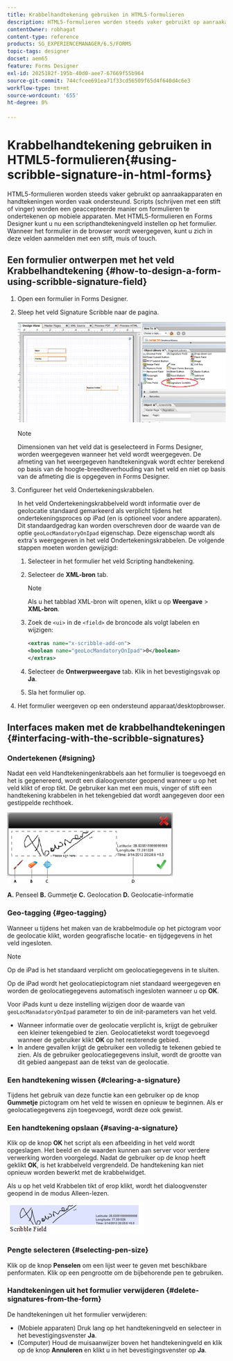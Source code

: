 ```yaml
---
title: Krabbelhandtekening gebruiken in HTML5-formulieren
description: HTML5-formulieren worden steeds vaker gebruikt op aanraakapparaten en handtekeningen worden vaak ondersteund. Het ondertekenen van documenten op mobiele apparaten wordt een geaccepteerde manier om formulieren te ondertekenen op mobiele apparaten.
contentOwner: robhagat
content-type: reference
products: SG_EXPERIENCEMANAGER/6.5/FORMS
topic-tags: designer
docset: aem65
feature: Forms Designer
exl-id: 2025182f-195b-40d0-aee7-67669f55b964
source-git-commit: 744cfcee691ea71f33cd56509f65d4f640d4c6e3
workflow-type: tm+mt
source-wordcount: '655'
ht-degree: 0%

---
```


# Krabbelhandtekening gebruiken in HTML5-formulieren{#using-scribble-signature-in-html-forms}

HTML5-formulieren worden steeds vaker gebruikt op aanraakapparaten en handtekeningen worden vaak ondersteund. Scripts (schrijven met een stift of vinger) worden een geaccepteerde manier om formulieren te ondertekenen op mobiele apparaten. Met HTML5-formulieren en Forms Designer kunt u nu een scripthandtekeningveld instellen op het formulier. Wanneer het formulier in de browser wordt weergegeven, kunt u zich in deze velden aanmelden met een stift, muis of touch.

## Een formulier ontwerpen met het veld Krabbelhandtekening {#how-to-design-a-form-using-scribble-signature-field}

1. Open een formulier in Forms Designer.
1. Sleep het veld Signature Scribble naar de pagina.

   ![designer_scribble](assets/designer_scribble.png)

   >[!NOTE]
   >
   >Dimensionen van het veld dat is geselecteerd in Forms Designer, worden weergegeven wanneer het veld wordt weergegeven. De afmeting van het weergegeven handtekeningvak wordt echter berekend op basis van de hoogte-breedteverhouding van het veld en niet op basis van de afmeting die is opgegeven in Forms Designer.

1. Configureer het veld Ondertekeningskrabbelen.

   In het veld Ondertekeningskrabbelveld wordt informatie over de geolocatie standaard gemarkeerd als verplicht tijdens het ondertekeningsproces op iPad (en is optioneel voor andere apparaten). Dit standaardgedrag kan worden overschreven door de waarde van de optie `geoLocMandatoryOnIpad` eigenschap. Deze eigenschap wordt als extra&#39;s weergegeven in het veld Ondertekeningskrabbelen. De volgende stappen moeten worden gewijzigd:

   1. Selecteer in het formulier het veld Scripting handtekening.
   1. Selecteer de **XML-bron** tab.

      >[!NOTE]
      >
      >Als u het tabblad XML-bron wilt openen, klikt u op **Weergave** > **XML-bron**.

   1. Zoek de `<ui>` in de `<field>` de broncode als volgt labelen en wijzigen:

      ```xml
      <extras name="x-scribble-add-on">
      <boolean name="geoLocMandatoryOnIpad">0</boolean>
      </extras>
      ```

   1. Selecteer de **Ontwerpweergave** tab. Klik in het bevestigingsvak op **Ja**.
   1. Sla het formulier op.

1. Het formulier weergeven op een ondersteund apparaat/desktopbrowser.

## Interfaces maken met de krabbelhandtekeningen {#interfacing-with-the-scribble-signatures}

### Ondertekenen {#signing}

Nadat een veld Handtekeningenkrabbels aan het formulier is toegevoegd en het is gegenereerd, wordt een dialoogvenster geopend wanneer u op het veld klikt of erop tikt. De gebruiker kan met een muis, vinger of stift een handtekening krabbelen in het tekengebied dat wordt aangegeven door een gestippelde rechthoek.

![geolocatie](assets/geolocation.png)

**A.** Penseel **B.** Gummetje **C.** Geolocation **D.** Geolocatie-informatie

### Geo-tagging {#geo-tagging}

Wanneer u tijdens het maken van de krabbelmodule op het pictogram voor de geolocatie klikt, worden geografische locatie- en tijdgegevens in het veld ingesloten.

>[!NOTE]
>
Op de iPad is het standaard verplicht om geolocatiegegevens in te sluiten.

Op de iPad wordt het geolocatiepictogram niet standaard weergegeven en worden de geolocatiegegevens automatisch ingesloten wanneer u op **OK**.

Voor iPads kunt u deze instelling wijzigen door de waarde van `geoLocManadatoryOnIpad` parameter to `0`in de init-parameters van het veld.

* Wanneer informatie over de geolocatie verplicht is, krijgt de gebruiker een kleiner tekengebied te zien. Geolocatietekst wordt toegevoegd wanneer de gebruiker klikt **OK** op het resterende gebied.
* In andere gevallen krijgt de gebruiker een volledig te tekenen gebied te zien. Als de gebruiker geolocatiegegevens insluit, wordt de grootte van dit gebied aangepast aan de tekst van de geolocatie.

### Een handtekening wissen {#clearing-a-signature}

Tijdens het gebruik van deze functie kan een gebruiker op de knop **Gummetje** pictogram om het veld te wissen en opnieuw te beginnen. Als er geolocatiegegevens zijn toegevoegd, wordt deze ook gewist.

### Een handtekening opslaan {#saving-a-signature}

Klik op de knop **OK** het script als een afbeelding in het veld wordt opgeslagen. Het beeld en de waarden kunnen aan server voor verdere verwerking worden voorgelegd. Nadat de gebruiker op de knop heeft geklikt **OK**, is het krabbelveld vergrendeld. De handtekening kan niet opnieuw worden bewerkt met de krabbelwidget.

Als u op het veld Krabbelen tikt of erop klikt, wordt het dialoogvenster geopend in de modus Alleen-lezen.

![3](assets/3.png)

### Pengte selecteren {#selecting-pen-size}

Klik op de knop **Penselen** om een lijst weer te geven met beschikbare penformaten. Klik op een pengrootte om de bijbehorende pen te gebruiken.

### Handtekeningen uit het formulier verwijderen {#delete-signatures-from-the-form}

De handtekeningen uit het formulier verwijderen:

* (Mobiele apparaten) Druk lang op het handtekeningveld en selecteer in het bevestigingsvenster **Ja**.
* (Computer) Houd de muisaanwijzer boven het handtekeningveld en klik op de knop **Annuleren** en klikt u in het bevestigingsvenster op **Ja**.
